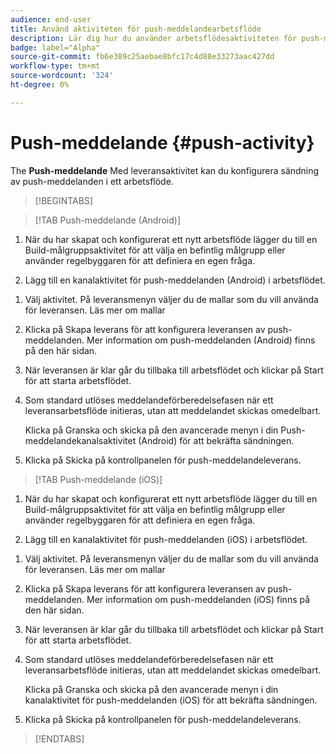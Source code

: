 ```yaml
---
audience: end-user
title: Använd aktiviteten för push-meddelandearbetsflöde
description: Lär dig hur du använder arbetsflödesaktiviteten för push-meddelanden
badge: label="Alpha"
source-git-commit: fb6e389c25aebae8bfc17c4d88e33273aac427dd
workflow-type: tm+mt
source-wordcount: '324'
ht-degree: 0%

---
```



# Push-meddelande {#push-activity}

The **Push-meddelande** Med leveransaktivitet kan du konfigurera sändning av push-meddelanden i ett arbetsflöde.

>[!BEGINTABS]

>[!TAB Push-meddelande (Android)]

1. När du har skapat och konfigurerat ett nytt arbetsflöde lägger du till en Build-målgruppsaktivitet för att välja en befintlig målgrupp eller använder regelbyggaren för att definiera en egen fråga.

1. Lägg till en kanalaktivitet för push-meddelanden (Android) i arbetsflödet.

<!--
1. Select the Type of delivery:

    * Single delivery: Choose this option if you want the push notification to be sent only once. You have the flexibility to choose whether or not to include an outbound transition from this activity.

    * Recurring delivery: Choose this option if you want the push notification to be sent multiple times based on a defined frequency. The frequency can be configured using a Scheduler activity, allowing you to schedule the push notification to be sent at regular intervals.
-->

1. Välj aktivitet. På leveransmenyn väljer du de mallar som du vill använda för leveransen. Läs mer om mallar

1. Klicka på Skapa leverans för att konfigurera leveransen av push-meddelanden. Mer information om push-meddelanden (Android) finns på den här sidan.

1. När leveransen är klar går du tillbaka till arbetsflödet och klickar på Start för att starta arbetsflödet.

1. Som standard utlöses meddelandeförberedelsefasen när ett leveransarbetsflöde initieras, utan att meddelandet skickas omedelbart.

   Klicka på Granska och skicka på den avancerade menyn i din Push-meddelandekanalsaktivitet (Android) för att bekräfta sändningen.

1. Klicka på Skicka på kontrollpanelen för push-meddelandeleverans.

>[!TAB Push-meddelande (iOS)]

1. När du har skapat och konfigurerat ett nytt arbetsflöde lägger du till en Build-målgruppsaktivitet för att välja en befintlig målgrupp eller använder regelbyggaren för att definiera en egen fråga.

1. Lägg till en kanalaktivitet för push-meddelanden (iOS) i arbetsflödet.

<!--
1. Select the Type of delivery:

    * Single delivery: Choose this option if you want the push notification to be sent only once. You have the flexibility to choose whether or not to include an outbound transition from this activity.

    * Recurring delivery: Choose this option if you want the push notification to be sent multiple times based on a defined frequency. The frequency can be configured using a Scheduler activity, allowing you to schedule the push notification to be sent at regular intervals.
-->

1. Välj aktivitet. På leveransmenyn väljer du de mallar som du vill använda för leveransen. Läs mer om mallar

1. Klicka på Skapa leverans för att konfigurera leveransen av push-meddelanden. Mer information om push-meddelanden (iOS) finns på den här sidan.

1. När leveransen är klar går du tillbaka till arbetsflödet och klickar på Start för att starta arbetsflödet.

1. Som standard utlöses meddelandeförberedelsefasen när ett leveransarbetsflöde initieras, utan att meddelandet skickas omedelbart.

   Klicka på Granska och skicka på den avancerade menyn i din kanalaktivitet för push-meddelanden (iOS) för att bekräfta sändningen.

1. Klicka på Skicka på kontrollpanelen för push-meddelandeleverans.

>[!ENDTABS]
